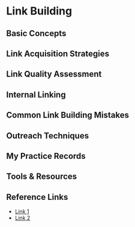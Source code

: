 # Link Building

## Basic Concepts
<!-- What are backlinks and why they matter -->

## Link Acquisition Strategies
<!-- White-hat methods for earning links -->

## Link Quality Assessment
<!-- Evaluating link authority and relevance -->

## Internal Linking
<!-- Strategies for internal link structure -->

## Common Link Building Mistakes
<!-- What to avoid in link building -->

## Outreach Techniques
<!-- How to contact and pitch for links -->

## My Practice Records
<!-- Link building attempts and outcomes -->

## Tools & Resources
<!-- Link analysis and prospecting tools -->

## Reference Links
- [Link 1](url)
- [Link 2](url)